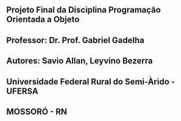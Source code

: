 ## Projeto Final da Disciplina Programação Orientada a Objeto 
## Professor: Dr. Prof. Gabriel Gadelha
## Autores: Savio Allan, Leyvino Bezerra
## Universidade Federal Rural do Semi-Àrido - UFERSA
## MOSSORÓ - RN
